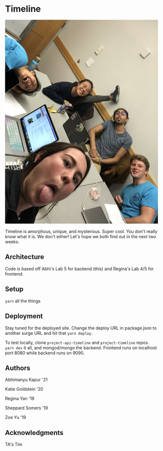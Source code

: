 # Timeline

![Team Photo](src/img/teamTimeline.jpeg)

Timeline is amorphous, unique, and mysterious. Super cool. You don't really know what it is. We don't either! Let's hope we both find out in the next two weeks.

## Architecture

Code is based off Abhi's Lab 5 for backend (this) and Regina's Lab 4/5 for frontend. 

## Setup
`yarn` all the things

## Deployment

Stay tuned for the deployed site. Change the deploy URL in package.json to another surge URL and hit that `yarn deploy`.

To test locally, clone `project-api-timeline` and `project-timeline` repos. `yarn dev` it all, and mongod/mongo the backend. Frontend runs on localhost port 8080 while backend runs on 9090. 


## Authors

Abhimanyu Kapur '21

Katie Goldstein '20

Regina Yan '19

Sheppard Somers '19

Zoe Yu '19

## Acknowledgments

TA's
Tim
